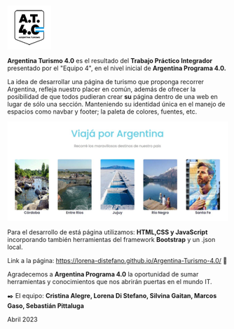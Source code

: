 ![AT4.0](./landingPage/img/AT40-readme.png) 

**Argentina Turismo 4.0** es el resultado del **Trabajo Práctico Integrador** presentado por el "Equipo 4", en el nivel inicial de **Argentina Programa 4.0.**

La idea de desarrollar una página de turismo que proponga recorrer Argentina, refleja nuestro placer en común, además de ofrecer la posibilidad de que todos pudieran crear **su** página dentro de una web en lugar de sólo una sección. Manteniendo su identidad única en el manejo de espacios como navbar y footer; la paleta de colores, fuentes, etc.

![AT4.0_principal](./landingPage/img/AT40-landingPage.JPG)


Para el desarrollo de está página utilizamos: **HTML,CSS y JavaScript** incorporando también herramientas del framework **Bootstrap** y un .json local.

Link a la página: https://lorena-distefano.github.io/Argentina-Turismo-4.0/    🚀 


Agradecemos a **Argentina Programa 4.0** la oportunidad de sumar herramientas y conocimientos que nos abrirán puertas en el mundo IT.

✒️ El equipo: **Cristina Alegre, Lorena Di Stefano, Silvina Gaitan, Marcos Gaso, Sebastián Pittaluga**

Abril 2023
